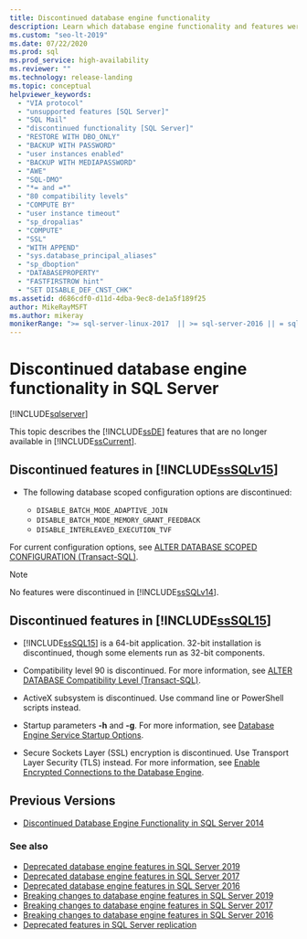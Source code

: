 ```yaml
---
title: Discontinued database engine functionality
description: Learn which database engine functionality and features were discontinued in SQL Server 2019 (15.x), SQL Server 2016 (13.x), and previous versions.
ms.custom: "seo-lt-2019"
ms.date: 07/22/2020
ms.prod: sql
ms.prod_service: high-availability
ms.reviewer: ""
ms.technology: release-landing
ms.topic: conceptual
helpviewer_keywords: 
  - "VIA protocol"
  - "unsupported features [SQL Server]"
  - "SQL Mail"
  - "discontinued functionality [SQL Server]"
  - "RESTORE WITH DBO_ONLY"
  - "BACKUP WITH PASSWORD"
  - "user instances enabled"
  - "BACKUP WITH MEDIAPASSWORD"
  - "AWE"
  - "SQL-DMO"
  - "*= and =*"
  - "80 compatibility levels"
  - "COMPUTE BY"
  - "user instance timeout"
  - "sp_dropalias"
  - "COMPUTE"
  - "SSL"
  - "WITH APPEND"
  - "sys.database_principal_aliases"
  - "sp_dboption"
  - "DATABASEPROPERTY"
  - "FASTFIRSTROW hint"
  - "SET DISABLE_DEF_CNST_CHK"
ms.assetid: d686cdf0-d11d-4dba-9ec8-de1a5f189f25
author: MikeRayMSFT
ms.author: mikeray
monikerRange: ">= sql-server-linux-2017  || >= sql-server-2016 || = sqlallproducts-allversions"
---
```

# Discontinued database engine functionality in SQL Server
[!INCLUDE[sqlserver](../includes/applies-to-version/sqlserver.md)]

  This topic describes the [!INCLUDE[ssDE](../includes/ssde-md.md)] features that are no longer available in [!INCLUDE[ssCurrent](../includes/ssnoversion-md.md)].  

## Discontinued features in [!INCLUDE[ssSQLv15](../includes/sssqlv15-md.md)]  

- The following database scoped configuration options are discontinued:

  - `DISABLE_BATCH_MODE_ADAPTIVE_JOIN`
  - `DISABLE_BATCH_MODE_MEMORY_GRANT_FEEDBACK`
  - `DISABLE_INTERLEAVED_EXECUTION_TVF`

For current configuration options, see [ALTER DATABASE SCOPED CONFIGURATION (Transact-SQL)](../t-sql/statements/alter-database-scoped-configuration-transact-sql.md).

>[!NOTE]
>No features were discontinued in [!INCLUDE[ssSQLv14](../includes/sssqlv14-md.md)].

## Discontinued features in [!INCLUDE[ssSQL15](../includes/sssql15-md.md)]

- [!INCLUDE[ssSQL15](../includes/sssql15-md.md)] is a 64-bit application. 32-bit installation is discontinued, though some elements run as 32-bit components.  

- Compatibility level 90 is discontinued. For more information, see [ALTER DATABASE Compatibility Level &#40;Transact-SQL&#41;](../t-sql/statements/alter-database-transact-sql-compatibility-level.md).  

- ActiveX subsystem is discontinued. Use command line or PowerShell scripts instead.

- Startup parameters **-h** and **-g**. For more information, see [Database Engine Service Startup Options](/previous-versions/sql/2014/database-engine/configure-windows/database-engine-service-startup-options?view=sql-server-2014).

- Secure Sockets Layer (SSL) encryption is discontinued. Use Transport Layer Security (TLS) instead. For more information, see [Enable Encrypted Connections to the Database Engine](../database-engine/configure-windows/enable-encrypted-connections-to-the-database-engine.md).

## Previous Versions

- [Discontinued Database Engine Functionality in SQL Server 2014](/previous-versions/sql/2014/database-engine/discontinued-database-engine-functionality-in-sql-server-2016?view=sql-server-2014)

### See also

- [Deprecated database engine features in SQL Server 2019](deprecated-database-engine-features-in-sql-server-version-15.md)
- [Deprecated database engine features in SQL Server 2017](deprecated-database-engine-features-in-sql-server-2017.md)
- [Deprecated database engine features in SQL Server 2016](../database-engine/deprecated-database-engine-features-in-sql-server-2016.md)
- [Breaking changes to database engine features in SQL Server 2019](breaking-changes-to-database-engine-features-in-sql-server-version-15.md)
- [Breaking changes to database engine features in SQL Server 2017](breaking-changes-to-database-engine-features-in-sql-server-2017.md)
- [Breaking changes to database engine features in SQL Server 2016](breaking-changes-to-database-engine-features-in-sql-server-2016.md)
- [Deprecated features in SQL Server replication](../relational-databases/replication/deprecated-features-in-sql-server-replication.md)
